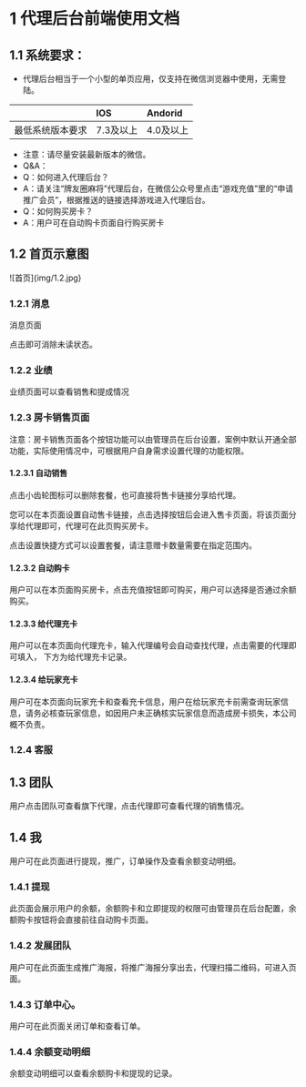 # 1	代理后台前端使用文档
## 1.1	系统要求：
* 代理后台相当于一个小型的单页应用，仅支持在微信浏览器中使用，无需登陆。


|	                |IOS	     | Andorid     |
|------------------ |:-----------|:------------|
| 最低系统版本要求    |7.3及以上   | 4.0及以上    | 





* 注意：请尽量安装最新版本的微信。
* Q&A：
* Q：如何进入代理后台？
* A：请关注“牌友圈麻将”代理后台，在微信公众号里点击“游戏充值”里的“申请推广会员”，根据推送的链接选择游戏进入代理后台。
* Q：如何购买房卡？
* A：用户可在自动购卡页面自行购买房卡



## 1.2	首页示意图
 ![首页]{img/1.2.jpg}
 
### 1.2.1	消息
消息页面
 
点击即可消除未读状态。
### 1.2.2	业绩
业绩页面可以查看销售和提成情况
 

### 1.2.3	房卡销售页面
注意：房卡销售页面各个按钮功能可以由管理员在后台设置，案例中默认开通全部功能，实际使用情况中，可根据用户自身需求设置代理的功能权限。
 
####  1.2.3.1	自动销售
 
点击小齿轮图标可以删除套餐，也可直接将售卡链接分享给代理。







您可以在本页面设置自动售卡链接，点击选择按钮后会进入售卡页面，将该页面分享给代理即可，代理可在此页购买房卡。
 



点击设置快捷方式可以设置套餐，请注意赠卡数量需要在指定范围内。
 


#### 1.2.3.2	自动购卡
用户可以在本页面购买房卡，点击充值按钮即可购买，用户可以选择是否通过余额购买。
 
#### 1.2.3.3	给代理充卡
用户可以在本页面向代理充卡，输入代理编号会自动查找代理，点击需要的代理即可填入，
下方为给代理充卡记录。
 

#### 1.2.3.4	给玩家充卡
用户可在本页面向玩家充卡和查看充卡信息，用户在给玩家充卡前需查询玩家信息，请务必核查玩家信息，如因用户未正确核实玩家信息而造成房卡损失，本公司概不负责。
 

### 1.2.4	客服

## 1.3	团队
用户点击团队可查看旗下代理，点击代理即可查看代理的销售情况。
 

## 1.4	我
用户可在此页面进行提现，推广，订单操作及查看余额变动明细。
 
### 1.4.1	提现
 
此页面会展示用户的余额，余额购卡和立即提现的权限可由管理员在后台配置，余额购卡按钮将会直接前往自动购卡页面。
### 1.4.2	发展团队
用户可在此页面生成推广海报，将推广海报分享出去，代理扫描二维码，可进入页面。
 


### 1.4.3	订单中心。
用户可在此页面关闭订单和查看订单。
 

















### 1.4.4	余额变动明细
余额变动明细可以查看余额购卡和提现的记录。
 





